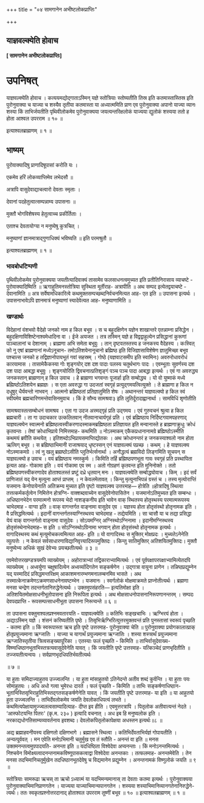 +++
title = "०४ सामगानेन अभीष्टलोकप्राप्तिः"

+++


## याज्ञवल्क्येति होवाच

**\[ सामगानेन अभीष्टलोकप्राप्तिः\]**

# **उपनिषत्**

याज्ञवल्क्येति होवाच । कत्ययमद्योद्गाताऽस्मिन् यज्ञे स्तोत्रियाः स्तोष्यतीति तिस्र इति कतमास्तास्तिस्र इति पुरोनुवाक्या च याज्या च शस्यैव तृतीया कतमास्ता या अध्यात्ममिति प्राण एव पुरोनुवाक्या अपानो याज्या व्यानः शस्या किं ताभिर्जयतीति पृथिवीलोकमेव पुरोनुवाक्यया जयत्यन्तरिक्षलोकं याज्यया द्युलोकं शस्यया ततो ह होता आश्वल उपरराम ॥ १० ॥

इत्याश्वलब्राह्मणम् ॥ १ ॥

## **भाष्यम्**

पुरोवाक्यादिषु प्राणादिषूपासां करोति यः ।

एकमेव हरिं लोकव्याप्तिमेव लभेदसौ ॥

अत्रापि वासुदेवाद्याचत्वारो देवताः स्मृताः ।

देवानां पदहेतुत्वात्सम्पन्नाम्य उपासनाः ॥

मुक्तौ भोगविशेषस्य हेतुत्वाच्च प्रकीर्तिताः ।

एताश्च देवतायोग्या न मनुष्येषु कुत्रचित् ।

मनुष्याणां ज्ञानमात्राद्गुणाधिक्यं भविष्यति ॥ इति परमश्रुतौ ॥

इत्याश्वलब्राह्मणम् ॥ १ ॥

### **भावबोधटिप्पणी**

पृथिवीलोकमेव पुरोनुवाक्यया जयतीत्यादिवाक्यं तासामेव फलसाधनत्वमुच्यत इति प्रतीतिनिरासाय व्याचष्टे - पुरोवाक्यादिष्विति ॥ ऋगाहुतिमनस्तोत्रिया सुस्थिता मूर्तीराह- अत्रापीति ॥ अथ सम्पद इत्येतद्वयाचष्टे - देवानामिति ॥ अत्र सर्वेषामधिकारित्वे कथमुक्तसम्पच्छब्दनिर्वचनमित्यत आह- एत इति ॥ उपासना इत्यर्थः । उपासनाभावेऽपि ज्ञानमात्रं मनुष्याणां स्यादेवेत्यत आह- मनुष्याणामिति ॥

### **खण्डार्थः**

विदेहानां वंशभवो वैदेहो जनको नाम ह किल बभूव । स च बहुदक्षिणेन यज्ञेन शाखान्तरे एतन्नाम्ना प्रसिद्धेन । बहुदक्षिणाविशिष्टेनाश्वमेधादिना वा । ईजे अयजत । तत्र तस्मिन् यज्ञे ह विद्वद्वाहुल्येन प्रसिद्धानां कुरूणां पाञ्चालानां च देशानाम् । ब्राह्मणा अभि समेता बभूवुः । तान् दृष्टवतस्तस्य ह जनकस्य वैदेहस्य । कःस्वित् को नु एषां ब्राह्मणानां मध्येऽनूचान- तमोऽतिशयेनानूचानो ब्रह्मिष्ठ इति विजिज्ञासाविशेषेण ज्ञातुमिच्छा बभूव पश्चात्स जनको ह तद्विज्ञानोपायभूतं गवां सहस्रम् । गोष्ठे (यज्ञवाटसमीप इति स्वामिनः) अवरुरोधावरोधं कारयामास । तासामेकैकस्या गोः शृङ्गयोर् दश दश पादाः पलस्य चतुर्थभागः पादः । एवम्भूताः सुवर्णस्य दश दश पादा आबद्धा बभूवुः । शृङ्गयोरिति द्विवचनात्प्रतिशृङ्गं पञ्च पञ्च पादा आबद्धा इत्यर्थः । एवं गा अवरुद्ध्य जनकस्तान् ब्राह्मणान् ह किल उवाच । हे ब्राह्मणा भगवन्तः पूजार्हा इति सम्बोद्ध्य । यो वो युष्माकं मध्ये ब्रह्मिष्ठोऽतिशयेन ब्रह्मज्ञः । स एता अवरुद्धा गा उदजतां स्वगृहं प्रत्युद्गमयत्वित्युक्ते । ते ब्राह्मणा ह किल न दधूषुर् धैर्यवन्तो नाभवन् । आत्मनो ब्रह्मिष्ठतां प्रतिज्ञातुमिति शेषः । अथानन्तरं याज्ञवल्क्यो ह किल स्वं स्वीयमेव ब्रह्मचारिणमन्तेवासिनमुवाच । किं हे सौम्य सामश्रवा३ इति लुतिर्दूरादाह्वानार्था । सामविधिं शृणोतीति

सामश्रवास्तत्सम्बोधनं सामश्रव । एता गा उदज अस्मद्गृहं प्रति उद्गमय । एवं गुरुवचनं श्रुत्वा ह किल ब्रह्मचारी । ता गा उदाचकार उत्कलितवान् नीतवानाचार्यगृहं प्रति । एवं ब्रह्मिष्ठाय निर्दिष्टगवामपहरणाद् याज्ञवल्क्येन स्वात्मनो ब्रह्मिष्ठत्वस्वीकरणादस्माकमब्रह्मिष्ठता प्रतिज्ञायत इति मन्वानास्ते ह ब्राह्मणाक्रुधुः क्रोधं कृतवन्तः । तेषां क्रोधाभिप्राये निमित्तमाह- कथमिति ॥ नोऽस्माकम् एकैकप्रधानानामग्रे ब्रह्मिष्ठोऽस्मीति कथमयं ब्रवीति कथयेत् । इतिशब्दोऽभिप्रायसमाप्तिद्योतकः । अथ क्रोधानन्तरं ह जनकस्याश्वलो नाम होता ऋत्विग् बभूव । स ब्रह्मिष्ठाभिमानी राजाश्रयाद् धृष्टस्सन् एनं याज्ञवल्क्यं पप्रच्छ । कथम् । हे याज्ञवल्क्य नोऽस्माकमग्रे । त्वं नु खलु ब्रह्मष्ठोऽसीति प्लुतिर्भर्त्सनार्था । अनौद्धत्यं ब्रह्मविदो लिङ्गमिति सूचयन् स याज्ञवल्क्यो ह उवाच । वयं ब्रह्मिष्ठाय नमस्कुर्मः । किमिति तर्हि ब्रह्मिष्ठपणभूता गावः स्वगृहं प्रति प्रस्थापिता इत्यत आह- गोकामा इति । वयं गोकामा एव स्म । अतो गोग्रहणं कृतवन्त इति मुनिनोक्ते । ततो ब्रह्मिष्ठपणस्वीकरणादेव होताश्वलस्तं प्रष्टुं दध्रे धृतवान् मनः । याज्ञवल्क्येति सम्बोद्ध्योवाच । किम् । इदं सर्वं प्राणिजातं यद् येन मृत्युना आप्तं प्राप्तम् । न केवलमेतावत् । किन्तु मृत्युनाभिपन्नं ग्रस्तं च । तस्य मृत्योराप्तिं यजमानः केनोपायेनाति अतिक्रम्य मुच्यत इति पृष्टो याज्ञवल्क्य उत्तरमाह— होत्रेति ॥होत्रादिषु स्थित्वा तत्तत्कर्मकर्तृत्वेन निमित्तेन होत्रग्नि- वाक्शब्दवाच्येन वासुदेवेनोपासितेन । यजमानोऽतिमुच्यत इति सम्बन्धः । अधिष्ठानभेदेन परमात्मनो रूपस्य भेदो नाशङ्कनीय इति भावेन वाक् स्थितस्य होतृस्थस्य परमात्मरूपस्य चाभेदमाह - वाग्वा इति ॥ वाक् वागन्तर्गत वाङ्नामा वासुदेव एव । यज्ञस्य होता होतृसंस्थो होतृनामक इति । वै प्रसिद्धमित्यर्थः । इदानीं वागन्तर्गतस्याग्निस्थस्य चाभेदमाह - तद्येयमिति । सा चासौ या च तद्या प्रसिद्धा येयं वाक् वागन्तर्गतो वाड्नामा वासुदेवः । सोऽयमग्निर् अग्निस्थोऽग्निनामा । इदानीमग्निस्थस्य होतृसंस्थेनाभेदमाह– स इति ॥ सोऽग्निस्थोऽग्रिनामा भगवान् होता होतृसंस्थो होतृनामक इत्यर्थः । वागादिस्थस्य कथं मृत्युमोचकत्वमित्यत आह- इति ॥ यो वागादिस्थः स मुक्तिर् मोक्षप्रदः । मुच्यतेऽनेनेति व्युत्पत्तेः । न केवलं सर्वसाधारणाविद्यानिवृत्त्यादिरूपमुक्तिदः । किन्तु सातिमुक्तिर् अतिशयितमुक्तिदः। मुक्तौ मनुष्येभ्य अधिकं सुखं देवेभ्यः प्रयच्छतीत्यर्थः ॥ ३ ॥

एवमेवोत्तरखण्डत्रयमपि व्याख्येयम् । अहोरात्राभ्यां तद्विकाराभ्यामित्यर्थः । एवं पूर्वपक्षापरपक्षाभ्यामित्येतदपि व्याख्येयम् । अध्वर्युणा चक्षुषादित्येन अध्वर्य्यादिगतेन सङ्कर्षणेन । उद्गात्रा वायुना प्राणेन । तन्निष्ठप्रद्युम्नेन यद् यस्मादिदं प्रसिद्धमन्तरिक्षम् आकाशमनारम्भणमनालम्बनमिव भासते । अथ तस्मात्केनाक्रमेणऽक्रमणसाधनेनावष्टम्भेन । यजमानः । स्वर्गलोकं मोक्षमाक्रमते प्राप्नोतीत्यर्थः । ब्रह्मणा मनसा चन्द्रेण तदन्तर्गतानिरुद्धेनेत्यर्थः । उक्तमुपसंहरति— इत्यतिमोक्षा इति । अतिशयितमोक्षसाधनीभूतोपासना इति निरूपिता इत्यर्थः । अथ मोक्षसाधनोपासनानिरूपणानन्तरम् । सम्पदः देवपदप्राप्ति - रूपसम्पत्साधनीभूता उपासना निरूप्यन्ते ॥ ६ ॥

ता उपासना वक्तुमाश्वलप्रश्नमवतारयति - याज्ञवल्क्येति ॥ कतिभिः सङ्खचाभिः । ऋग्भिरयं होता । अद्याऽस्मिन् यज्ञे । शंसनं करिष्यतीति पृष्ठे । तिसृभिर्ऋग्भिरित्युत्तरमुक्तवन्तं प्रति पुनस्तासां स्वरूपं पृच्छति - कतमा इति ॥ किं स्वरूपास्ता ऋच इति पृष्टे उत्तरमाह- पुरोनुवाक्या चेति ॥ पुरोनुवाक्या प्रयोगकालात्प्राक् होतृप्रयुज्यमाना ऋग्जातिः । याज्या च यागार्थं प्रयुज्यमाना ऋग्जातिः । शस्या शस्त्रार्थं प्रयुज्यमाना ऋग्जातिस्तृतीया त्रित्वसङ्ख्यापूरिका । एतस्याः फलं पृच्छति - किमिति ॥ ताभिर्वासुदेवाख्य- विष्ण्वधिष्ठानभूताभिस्तत्रत्यवासुदेवेनेति यावत् । किं जयतीति पृष्टे उत्तरमाह- यत्किञ्चेदं प्राणभृदितीति ॥ तज्जयतीत्यन्वयः । सर्वप्राणभृदधिपतिर्भवतीत्यर्थः

॥ ७ ॥

या हुताः समिदाज्याहुतय उज्ज्वलन्ति । या हुता मांसाहुतयो ऽतिनेदन्ते अतीव शब्दं कुर्वन्ति । या हुताः पयः सोमाहुतयः । अधि अधो गत्वा भूमेरधः दारते । फलं पृच्छति - किमिति ॥ ताभिः सङ्कर्षणाधिष्ठान- भूताभिस्तिसृभिराहुतिभिस्तद्गतसङ्कर्षणेनेति यावत् । किं जयतीति पृष्टे उत्तरमाह- या इति ॥ या आहुतयो हुता उज्ज्वलन्ति । ताभिर्देवलोकमेव जयति देवलोकाधिपत्यं लभते । कथमित्यपेक्षायामुज्ज्वलत्वसाम्यादित्याह- दीप्त इव हीति । एवमुत्तरत्रापि । पितृलोक अतीवात्यन्तं नेदते । ‘आस्फोटयन्ति पितरः' (कृ.म. २३० ) इत्यादि वचनात् । अध इब हि मनुष्यलोक इति । नरकाद्यधोगतिसाम्यव्यावर्तनाय इवशब्दः। देवलोकपितृलोकापेक्षया अधस्तन इत्यर्थः॥८ ॥

अद्य ब्रह्माहवनीयस्य दक्षिणतो दक्षिणभागे । ब्रह्मासने स्थित्वा । कतिभिर्देवताभिर्यज्ञं गोपायतीति । अन्यत्पूर्ववत् । मन एवेति मनोऽभिमानी चतुर्मुख एव तं स्तौति - अनन्तं वा इति ॥ मनस उक्तमनन्तत्वमुपपादयति- अनन्ता इति ॥ यदधिष्ठिता विश्वेदेवा अप्यनन्ताः । किं मनोऽनन्तमित्यर्थः । निश्चयेन विमोक्ष्यत्वादनन्तनामकविष्णूपासकत्वाद्वा विश्वेदेवा अनन्तकाः । तत्फलमाह- अनन्तमेवेति । तेन मनसा तदभिमानिचतुर्मुखेन तदधिष्ठानभूतदेवेषु च विद्यमानेन प्रद्युम्नेन । अनन्तनामकं विष्णुलोकं जयति ॥ ९ ॥

स्तोत्रियाः सामरूढा ऋचस् ता ऋचो ऽध्यात्मं या यदभिमन्यमानास् ता देवताः कतमा इत्यर्थः । पुरोनुवाक्यया पुरोनुवाक्याभिमानिप्राणगतेन । याज्यया याज्याभिमान्यपानगतेन । शस्यया शस्याभिमानिव्यानगतेनानिरुद्धेने- त्यर्थः। ततः स्वकृतप्रश्नोत्तरदानाद् होताश्वल उपरराम तूष्णीं बभूव ॥ १० ॥ इत्याश्वलब्राह्मणम् ॥ १ ॥

